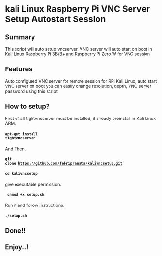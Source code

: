 # kali Linux Raspberry Pi VNC Server Setup Autostart Session
## Summary
This script will auto setup vncserver, VNC server will auto start on boot in Kali Linux Raspberry Pi 3B/B+ and Raspberry Pi Zero W for VNC session
## Features 
Auto configured VNC server for remote session for RPI Kali Linux, auto start VNC server on boot you can easily change resolution, depth, VNC server password using this script 
## How to setup?
First of all tightvncserver must be installed, it already preinstall in Kali Linux ARM.
#### <code>apt-get install tightvncserver</code>
And Then.
#### <code>git clone https://github.com/febripranata/kalivncsetup.git</code>
#### <code>cd kalivncsetup</code>
give executable permission.
#### <code> chmod +x setup.sh </code>
Run it and follow instructions.
#### <code>./setup.sh</code>
## Done!!

## Enjoy..!
